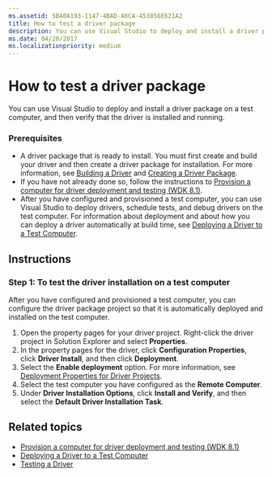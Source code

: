 ```yaml
---
ms.assetid: 5BA0A193-1147-4BAD-A6CA-453856E621A2
title: How to test a driver package
description: You can use Visual Studio to deploy and install a driver package on a test computer, and then verify that the driver is installed and running.
ms.date: 04/20/2017
ms.localizationpriority: medium
---
```


# How to test a driver package

You can use Visual Studio to deploy and install a driver package on a test computer, and then verify that the driver is installed and running.

### <span id="Prerequisites"></span><span id="prerequisites"></span><span id="PREREQUISITES"></span>Prerequisites

-   A driver package that is ready to install. You must first create and build your driver and then create a driver package for installation. For more information, see [Building a Driver](building-a-driver.md) and [Creating a Driver Package](creating-a-driver-package.md).
-   If you have not already done so, follow the instructions to [Provision a computer for driver deployment and testing (WDK 8.1)](https://docs.microsoft.com/windows-hardware/drivers/gettingstarted/provision-a-target-computer-wdk-8-1).
-   After you have configured and provisioned a test computer, you can use Visual Studio to deploy drivers, schedule tests, and debug drivers on the test computer. For information about deployment and about how you can deploy a driver automatically at build time, see [Deploying a Driver to a Test Computer](deploying-a-driver-to-a-test-computer.md).

Instructions
------------

### <span id="To_test_the_driver_installation_on_a_test_computer"></span><span id="to_test_the_driver_installation_on_a_test_computer"></span><span id="TO_TEST_THE_DRIVER_INSTALLATION_ON_A_TEST_COMPUTER"></span>Step 1: To test the driver installation on a test computer

After you have configured and provisioned a test computer, you can configure the driver package project so that it is automatically deployed and installed on the test computer.

1.  Open the property pages for your driver project. Right-click the driver project in Solution Explorer and select **Properties**.
2.  In the property pages for the driver, click **Configuration Properties**, click **Driver Install**, and then click **Deployment**.
3.  Select the **Enable deployment** option. For more information, see [Deployment Properties for Driver Projects](deployment-properties-for-driver-projects.md).
4.  Select the test computer you have configured as the **Remote Computer**.
5.  Under **Driver Installation Options**, click **Install and Verify**, and then select the **Default Driver Installation Task**.

## <span id="related_topics"></span>Related topics


* [Provision a computer for driver deployment and testing (WDK 8.1)](https://docs.microsoft.com/windows-hardware/drivers/gettingstarted/provision-a-target-computer-wdk-8-1)
* [Deploying a Driver to a Test Computer](deploying-a-driver-to-a-test-computer.md)
* [Testing a Driver](testing-a-driver.md)
 

 






